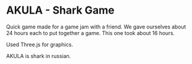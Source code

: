 # AKULA - Shark Game

Quick game made for a game jam with a friend. We gave ourselves about 24 hours each to put together a game. This one took about 16 hours.

Used Three.js for graphics.

AKULA is shark in russian.
